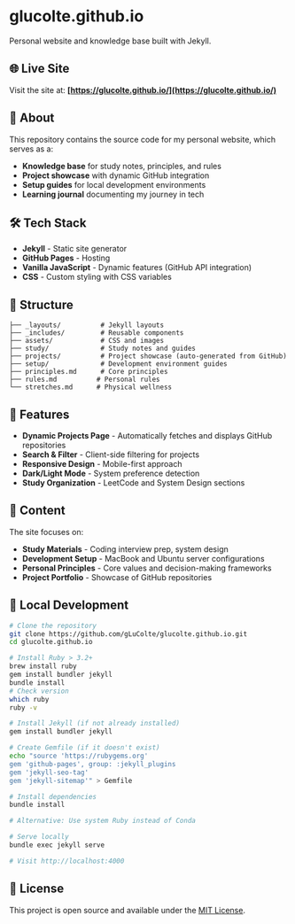 # glucolte.github.io

Personal website and knowledge base built with Jekyll.

## 🌐 Live Site

Visit the site at: **[https://glucolte.github.io/](https://glucolte.github.io/)**

## 📖 About

This repository contains the source code for my personal website, which serves as a:

- **Knowledge base** for study notes, principles, and rules
- **Project showcase** with dynamic GitHub integration
- **Setup guides** for local development environments
- **Learning journal** documenting my journey in tech

## 🛠 Tech Stack

- **Jekyll** - Static site generator
- **GitHub Pages** - Hosting
- **Vanilla JavaScript** - Dynamic features (GitHub API integration)
- **CSS** - Custom styling with CSS variables

## 📁 Structure

```
├── _layouts/          # Jekyll layouts
├── _includes/         # Reusable components
├── assets/            # CSS and images
├── study/             # Study notes and guides
├── projects/          # Project showcase (auto-generated from GitHub)
├── setup/             # Development environment guides
├── principles.md      # Core principles
├── rules.md          # Personal rules
└── stretches.md      # Physical wellness
```

## 🚀 Features

- **Dynamic Projects Page** - Automatically fetches and displays GitHub repositories
- **Search & Filter** - Client-side filtering for projects
- **Responsive Design** - Mobile-first approach
- **Dark/Light Mode** - System preference detection
- **Study Organization** - LeetCode and System Design sections

## 📝 Content

The site focuses on:

- **Study Materials** - Coding interview prep, system design
- **Development Setup** - MacBook and Ubuntu server configurations
- **Personal Principles** - Core values and decision-making frameworks
- **Project Portfolio** - Showcase of GitHub repositories

## 🔧 Local Development

```bash
# Clone the repository
git clone https://github.com/gLuColte/glucolte.github.io.git
cd glucolte.github.io

# Install Ruby > 3.2+
brew install ruby
gem install bundler jekyll
bundle install
# Check version
which ruby
ruby -v

# Install Jekyll (if not already installed)
gem install bundler jekyll

# Create Gemfile (if it doesn't exist)
echo "source 'https://rubygems.org'
gem 'github-pages', group: :jekyll_plugins
gem 'jekyll-seo-tag'
gem 'jekyll-sitemap'" > Gemfile

# Install dependencies
bundle install

# Alternative: Use system Ruby instead of Conda

# Serve locally
bundle exec jekyll serve

# Visit http://localhost:4000
```

## 📄 License

This project is open source and available under the [MIT License](LICENSE).
